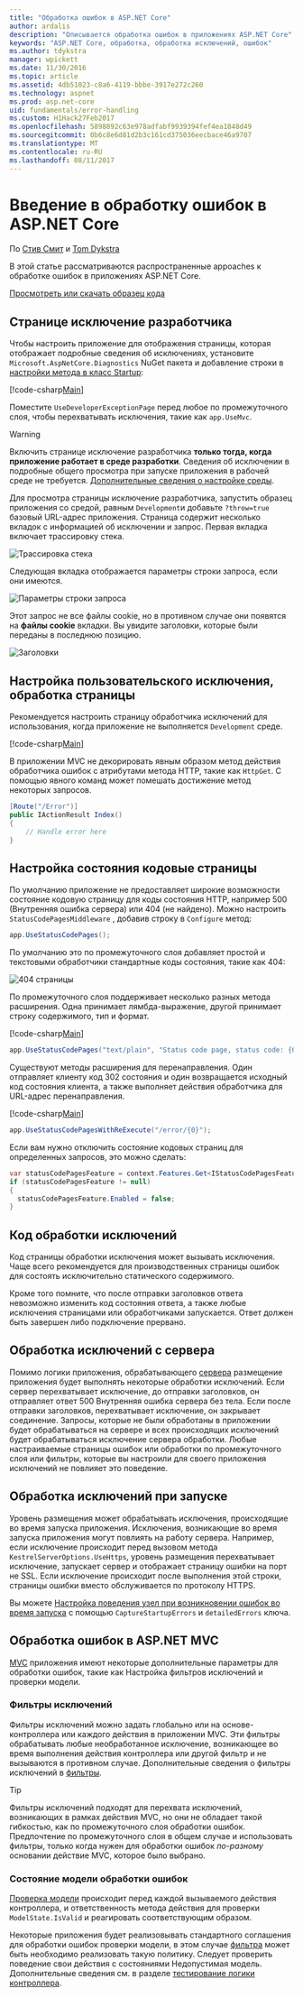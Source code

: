 ```yaml
---
title: "Обработка ошибок в ASP.NET Core"
author: ardalis
description: "Описывается обработка ошибок в приложениях ASP.NET Core"
keywords: "ASP.NET Core, обработка, обработка исключений, ошибок"
ms.author: tdykstra
manager: wpickett
ms.date: 11/30/2016
ms.topic: article
ms.assetid: 4db51023-c8a6-4119-bbbe-3917e272c260
ms.technology: aspnet
ms.prod: asp.net-core
uid: fundamentals/error-handling
ms.custom: H1Hack27Feb2017
ms.openlocfilehash: 5898892c63e978adfabf9939394fef4ea1848d49
ms.sourcegitcommit: 0b6c8e6d81d2b3c161cd375036eecbace46a9707
ms.translationtype: MT
ms.contentlocale: ru-RU
ms.lasthandoff: 08/11/2017
---
```

# <a name="introduction-to-error-handling-in-aspnet-core"></a>Введение в обработку ошибок в ASP.NET Core

По [Стив Смит](http://ardalis.com) и [Tom Dykstra](https://github.com/tdykstra/)

В этой статье рассматриваются распространенные appoaches к обработке ошибок в приложениях ASP.NET Core.

[Просмотреть или скачать образец кода](https://github.com/aspnet/Docs/tree/master/aspnetcore/fundamentals/error-handling/sample)

## <a name="the-developer-exception-page"></a>Странице исключение разработчика

Чтобы настроить приложение для отображения страницы, которая отображает подробные сведения об исключениях, установите `Microsoft.AspNetCore.Diagnostics` NuGet пакета и добавление строки в [настройки метода в класс Startup](startup.md):

[!code-csharp[Main](error-handling/sample/Startup.cs?name=snippet_DevExceptionPage&highlight=7)]

Поместите `UseDeveloperExceptionPage` перед любое по промежуточного слоя, чтобы перехватывать исключения, такие как `app.UseMvc`.

>[!WARNING]
> Включить странице исключение разработчика **только тогда, когда приложение работает в среде разработки**. Сведения об исключении в подробные общего просмотра при запуске приложения в рабочей среде не требуется. [Дополнительные сведения о настройке среды](environments.md).

Для просмотра страницы исключение разработчика, запустить образец приложения со средой, равным `Development`и добавьте `?throw=true` базовый URL-адрес приложения. Страница содержит несколько вкладок с информацией об исключении и запрос. Первая вкладка включает трассировку стека. 

![Трассировка стека](error-handling/_static/developer-exception-page.png)

Следующая вкладка отображается параметры строки запроса, если они имеются.

![Параметры строки запроса](error-handling/_static/developer-exception-page-query.png)

Этот запрос не все файлы cookie, но в противном случае они появятся на **файлы cookie** вкладки. Вы увидите заголовки, которые были переданы в последнюю позицию.

![Заголовки](error-handling/_static/developer-exception-page-headers.png)

## <a name="configuring-a-custom-exception-handling-page"></a>Настройка пользовательского исключения, обработка страницы

Рекомендуется настроить страницу обработчика исключений для использования, когда приложение не выполняется `Development` среде.

[!code-csharp[Main](error-handling/sample/Startup.cs?name=snippet_DevExceptionPage&highlight=11)]

В приложении MVC не декорировать явным образом метод действия обработчика ошибок с атрибутами метода HTTP, такие как `HttpGet`. С помощью явного команд может помешать достижение метод некоторых запросов.

```csharp
[Route("/Error")]
public IActionResult Index()
{
    // Handle error here
}
```

## <a name="configuring-status-code-pages"></a>Настройка состояния кодовые страницы

По умолчанию приложение не предоставляет широкие возможности состояние кодовую страницу для коды состояния HTTP, например 500 (Внутренняя ошибка сервера) или 404 (не найдено). Можно настроить `StatusCodePagesMiddleware` , добавив строку в `Configure` метод:

```csharp
app.UseStatusCodePages();
```

По умолчанию это по промежуточного слоя добавляет простой и текстовыми обработчики стандартные коды состояния, такие как 404:

![404 страницы](error-handling/_static/default-404-status-code.png)

По промежуточного слоя поддерживает несколько разных метода расширения. Одна принимает лямбда-выражение, другой принимает строку содержимого, тип и формат.

[!code-csharp[Main](error-handling/sample/Startup.cs?name=snippet_StatusCodePages)]

```csharp
app.UseStatusCodePages("text/plain", "Status code page, status code: {0}");
```

Существуют методы расширения для перенаправления. Один отправляет клиенту код 302 состояния и один возвращается исходный код состояния клиента, а также выполняет действия обработчика для URL-адрес перенаправления.

[!code-csharp[Main](error-handling/sample/Startup.cs?name=snippet_StatusCodePagesWithRedirect)]

```csharp
app.UseStatusCodePagesWithReExecute("/error/{0}");
```

Если вам нужно отключить состояние кодовых страниц для определенных запросов, это можно сделать:

```csharp
var statusCodePagesFeature = context.Features.Get<IStatusCodePagesFeature>();
if (statusCodePagesFeature != null)
{
  statusCodePagesFeature.Enabled = false;
}
```

## <a name="exception-handling-code"></a>Код обработки исключений

Код страницы обработки исключения может вызывать исключения. Чаще всего рекомендуется для производственных страницы ошибок для состоять исключительно статического содержимого.

Кроме того помните, что после отправки заголовков ответа невозможно изменить код состояния ответа, а также любые исключения страницами или обработчиками запускается. Ответ должен быть завершен либо подключение прервано.

## <a name="server-exception-handling"></a>Обработка исключений с сервера

Помимо логики приложения, обрабатывающего [сервера](servers/index.md) размещение приложения будет выполнять некоторые обработки исключений. Если сервер перехватывает исключение, до отправки заголовков, он отправляет ответ 500 Внутренняя ошибка сервера без тела. Если после отправки заголовков, перехватывает исключение, он закрывает соединение. Запросы, которые не были обработаны в приложении будет обрабатываться на сервере и всех происходящих исключений будет обрабатываться исключение сервера обработки. Любые настраиваемые страницы ошибок или обработки по промежуточного слоя или фильтры, которые вы настроили для своего приложения исключений не повлияет это поведение.

## <a name="startup-exception-handling"></a>Обработка исключений при запуске

Уровень размещения может обрабатывать исключения, происходящие во время запуска приложения. Исключения, возникающие во время запуска приложения могут повлиять на работу сервера. Например, если исключение происходит перед вызовом метода `KestrelServerOptions.UseHttps`, уровень размещения перехватывает исключение, запускает сервер и отображает страницу ошибки на порт не SSL. Если исключение происходит после выполнения этой строки, страницы ошибки вместо обслуживается по протоколу HTTPS.

Вы можете [Настройка поведения узел при возникновении ошибок во время запуска](hosting.md#configuring-a-host) с помощью `CaptureStartupErrors` и `detailedErrors` ключа.

## <a name="aspnet-mvc-error-handling"></a>Обработка ошибок в ASP.NET MVC

[MVC](../mvc/index.md) приложения имеют некоторые дополнительные параметры для обработки ошибок, такие как Настройка фильтров исключений и проверки модели.

### <a name="exception-filters"></a>Фильтры исключений

Фильтры исключений можно задать глобально или на основе-контроллера или каждого действия в приложении MVC. Эти фильтры обрабатывать любые необработанное исключение, возникающее во время выполнения действия контроллера или другой фильтр и не вызываются в противном случае. Дополнительные сведения о фильтры исключений в [фильтры](../mvc/controllers/filters.md).

>[!TIP]
> Фильтры исключений подходят для перехвата исключений, возникающих в рамках действия MVC, но они не обладает такой гибкостью, как по промежуточного слоя обработки ошибок. Предпочтение по промежуточного слоя в общем случае и использовать фильтры, только когда нужен для обработки ошибок *по-разному* основании действие MVC, которое было выбрано.

### <a name="handling-model-state-errors"></a>Состояние модели обработки ошибок

[Проверка модели](../mvc/models/validation.md) происходит перед каждой вызываемого действия контроллера, и ответственность метода действия для проверки `ModelState.IsValid` и реагировать соответствующим образом.

Некоторые приложения будет реализовывать стандартного соглашения для обработки ошибок проверки модели, в этом случае [фильтра](../mvc/controllers/filters.md) может быть необходимо реализовать такую политику. Следует проверить поведение свои действия с состояниями Недопустимая модель. Дополнительные сведения см. в разделе [тестирование логики контроллера](../mvc/controllers/testing.md).



